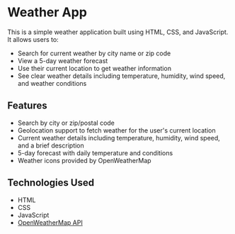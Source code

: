 # Weather App

This is a simple weather application built using HTML, CSS, and JavaScript. It allows users to:

- Search for current weather by city name or zip code
- View a 5-day weather forecast
- Use their current location to get weather information
- See clear weather details including temperature, humidity, wind speed, and weather conditions

## Features

- Search by city or zip/postal code
- Geolocation support to fetch weather for the user's current location
- Current weather details including temperature, humidity, wind speed, and a brief description
- 5-day forecast with daily temperature and conditions
- Weather icons provided by OpenWeatherMap

## Technologies Used

- HTML
- CSS
- JavaScript
- [OpenWeatherMap API](https://openweathermap.org/api)
